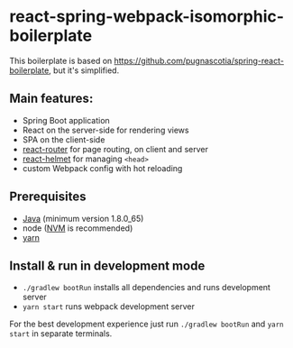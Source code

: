 # react-spring-webpack-isomorphic-boilerplate

This boilerplate is based on https://github.com/pugnascotia/spring-react-boilerplate, but it's simplified.

## Main features:
  - Spring Boot application
  - React on the server-side for rendering views
  - SPA on the client-side
  - [react-router](https://github.com/ReactTraining/react-router) for page routing, on client and server
  - [react-helmet](https://github.com/nfl/react-helmet) for managing `<head>`
  - custom Webpack config with hot reloading

## Prerequisites

- [Java](http://www.oracle.com/technetwork/java/javase/downloads/jdk8-downloads-2133151.html) (minimum version 1.8.0_65)
- node ([NVM](https://github.com/creationix/nvm) is recommended)
- [yarn](https://yarnpkg.com/en/docs/install)

## Install & run in development mode

- `./gradlew bootRun` installs all dependencies and runs development server
- `yarn start` runs webpack development server

For the best development experience just run `./gradlew bootRun` and `yarn start` in separate terminals.

